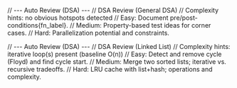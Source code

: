
// --- Auto Review (DSA) ---
// DSA Review (General DSA)
// Complexity hints: no obvious hotspots detected
// Easy: Document pre/post-conditions{fn_label}.
// Medium: Property-based test ideas for corner cases.
// Hard: Parallelization potential and constraints.

// --- Auto Review (DSA) ---
// DSA Review (Linked List)
// Complexity hints: iterative loop(s) present (baseline O(n))
// Easy: Detect and remove cycle (Floyd) and find cycle start.
// Medium: Merge two sorted lists; iterative vs. recursive tradeoffs.
// Hard: LRU cache with list+hash; operations and complexity.
